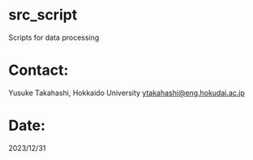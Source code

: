 # src_script

Scripts for data processing


# Contact:

Yusuke Takahashi, Hokkaido University
ytakahashi@eng.hokudai.ac.jp


# Date:

2023/12/31
